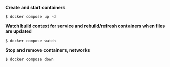 **Create and start containers**
```console
$ docker compose up -d
```

**Watch build context for service and rebuild/refresh containers when files are updated**
```console
$ docker compose watch
```

**Stop and remove containers, networks**
```console
$ docker compose down
```

